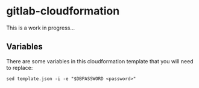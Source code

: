 # gitlab-cloudformation

This is a work in progress...

## Variables

There are some variables in this cloudformation template that you will need to replace:

```
sed template.json -i -e "$DBPASSWORD <password>"
```
